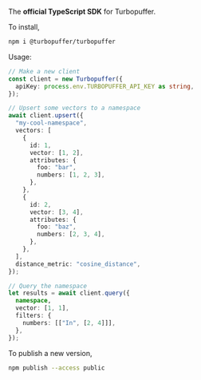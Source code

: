 The **official TypeScript SDK** for Turbopuffer.

To install,

```bash
npm i @turbopuffer/turbopuffer
```

Usage:

```ts
// Make a new client
const client = new Turbopuffer({
  apiKey: process.env.TURBOPUFFER_API_KEY as string,
});

// Upsert some vectors to a namespace
await client.upsert({
  "my-cool-namespace",
  vectors: [
    {
      id: 1,
      vector: [1, 2],
      attributes: {
        foo: "bar",
        numbers: [1, 2, 3],
      },
    },
    {
      id: 2,
      vector: [3, 4],
      attributes: {
        foo: "baz",
        numbers: [2, 3, 4],
      },
    },
  ],
  distance_metric: "cosine_distance",
});

// Query the namespace
let results = await client.query({
  namespace,
  vector: [1, 1],
  filters: {
    numbers: [["In", [2, 4]]],
  },
});
```

To publish a new version,

```bash
npm publish --access public
```
